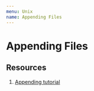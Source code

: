 ```yaml
---
menu: Unix
name: Appending Files
---
```


# Appending Files

## Resources

1. [Appending tutorial](https://osr507doc.xinuos.com/en/OSTut/Appending_one_file_to_another.html)
